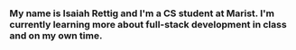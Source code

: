 ### My name is Isaiah Rettig and I'm a CS student at Marist. I'm currently learning more about full-stack development in class and on my own time.
